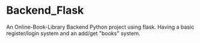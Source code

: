# Backend_Flask
An Online-Book-Library Backend Python project using flask. Having a basic register/login system and an add/get "books" system.
